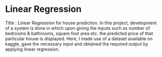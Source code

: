 # Linear Regression
Title : Linear Regression for house prediction.
In this project, development of a system is done in which upon giving the inputs such as number of bedrooms & bathrooms, square foot area etc. the predicted price of that particular house is displayed. Here, I made use of a dataset available on kaggle, gave the necessary input and obtained the required output by applying linear regression.
